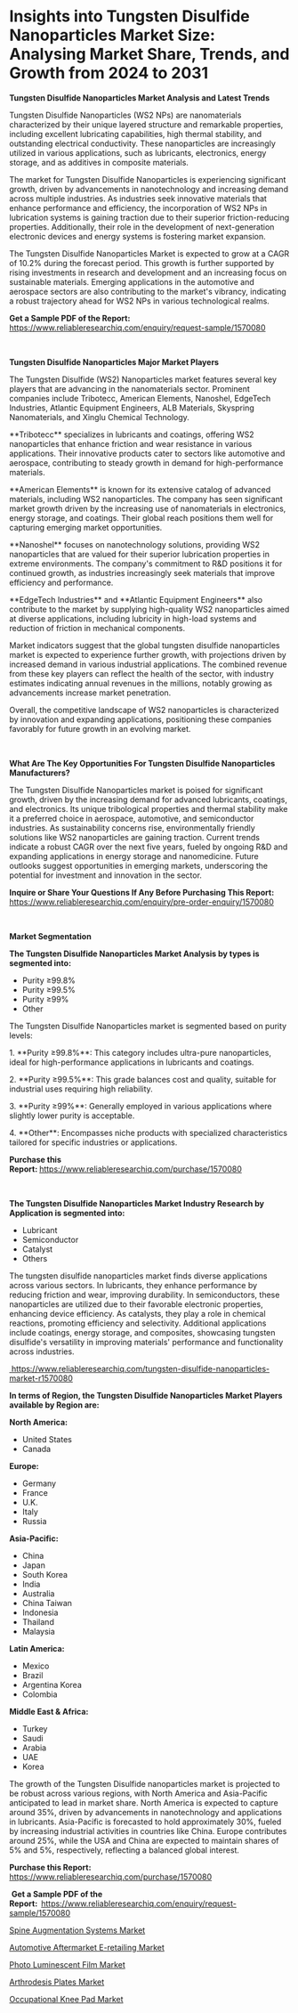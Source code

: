 <p><h1>Insights into Tungsten Disulfide Nanoparticles Market Size: Analysing Market Share, Trends, and Growth from 2024 to 2031</h1></p><p><strong>Tungsten Disulfide Nanoparticles Market Analysis and Latest Trends</strong></p>
<p><p>Tungsten Disulfide Nanoparticles (WS2 NPs) are nanomaterials characterized by their unique layered structure and remarkable properties, including excellent lubricating capabilities, high thermal stability, and outstanding electrical conductivity. These nanoparticles are increasingly utilized in various applications, such as lubricants, electronics, energy storage, and as additives in composite materials. </p><p>The market for Tungsten Disulfide Nanoparticles is experiencing significant growth, driven by advancements in nanotechnology and increasing demand across multiple industries. As industries seek innovative materials that enhance performance and efficiency, the incorporation of WS2 NPs in lubrication systems is gaining traction due to their superior friction-reducing properties. Additionally, their role in the development of next-generation electronic devices and energy systems is fostering market expansion.</p><p>The Tungsten Disulfide Nanoparticles Market is expected to grow at a CAGR of 10.2% during the forecast period. This growth is further supported by rising investments in research and development and an increasing focus on sustainable materials. Emerging applications in the automotive and aerospace sectors are also contributing to the market's vibrancy, indicating a robust trajectory ahead for WS2 NPs in various technological realms.</p></p>
<p><strong>Get a Sample PDF of the Report:&nbsp;</strong> <a href="https://www.reliableresearchiq.com/enquiry/request-sample/1570080?utm_campaign=1106&utm_medium=2&utm_source=Github&utm_content=ia&utm_term=10112024&utm_id=tungsten-disulfide-nanoparticles">https://www.reliableresearchiq.com/enquiry/request-sample/1570080</a></p>
<p>&nbsp;</p>
<p><strong>Tungsten Disulfide Nanoparticles Major Market Players</strong></p>
<p><p>The Tungsten Disulfide (WS2) Nanoparticles market features several key players that are advancing in the nanomaterials sector. Prominent companies include Tribotecc, American Elements, Nanoshel, EdgeTech Industries, Atlantic Equipment Engineers, ALB Materials, Skyspring Nanomaterials, and Xinglu Chemical Technology.</p><p>**Tribotecc** specializes in lubricants and coatings, offering WS2 nanoparticles that enhance friction and wear resistance in various applications. Their innovative products cater to sectors like automotive and aerospace, contributing to steady growth in demand for high-performance materials. </p><p>**American Elements** is known for its extensive catalog of advanced materials, including WS2 nanoparticles. The company has seen significant market growth driven by the increasing use of nanomaterials in electronics, energy storage, and coatings. Their global reach positions them well for capturing emerging market opportunities.</p><p>**Nanoshel** focuses on nanotechnology solutions, providing WS2 nanoparticles that are valued for their superior lubrication properties in extreme environments. The company's commitment to R&D positions it for continued growth, as industries increasingly seek materials that improve efficiency and performance.</p><p>**EdgeTech Industries** and **Atlantic Equipment Engineers** also contribute to the market by supplying high-quality WS2 nanoparticles aimed at diverse applications, including lubricity in high-load systems and reduction of friction in mechanical components.</p><p>Market indicators suggest that the global tungsten disulfide nanoparticles market is expected to experience further growth, with projections driven by increased demand in various industrial applications. The combined revenue from these key players can reflect the health of the sector, with industry estimates indicating annual revenues in the millions, notably growing as advancements increase market penetration.</p><p>Overall, the competitive landscape of WS2 nanoparticles is characterized by innovation and expanding applications, positioning these companies favorably for future growth in an evolving market.</p></p>
<p>&nbsp;</p>
<p><strong>What Are The Key Opportunities For Tungsten Disulfide Nanoparticles Manufacturers?</strong></p>
<p><p>The Tungsten Disulfide Nanoparticles market is poised for significant growth, driven by the increasing demand for advanced lubricants, coatings, and electronics. Its unique tribological properties and thermal stability make it a preferred choice in aerospace, automotive, and semiconductor industries. As sustainability concerns rise, environmentally friendly solutions like WS2 nanoparticles are gaining traction. Current trends indicate a robust CAGR over the next five years, fueled by ongoing R&D and expanding applications in energy storage and nanomedicine. Future outlooks suggest opportunities in emerging markets, underscoring the potential for investment and innovation in the sector.</p></p>
<p><strong>Inquire or Share Your Questions If Any Before Purchasing This Report:</strong> <a href="https://www.reliableresearchiq.com/enquiry/pre-order-enquiry/1570080?utm_campaign=1106&utm_medium=2&utm_source=Github&utm_content=ia&utm_term=10112024&utm_id=tungsten-disulfide-nanoparticles">https://www.reliableresearchiq.com/enquiry/pre-order-enquiry/1570080</a></p>
<p>&nbsp;</p>
<p><strong>Market Segmentation</strong></p>
<p><strong>The Tungsten Disulfide Nanoparticles Market Analysis by types is segmented into:</strong></p>
<p><ul><li>Purity ≥99.8%</li><li>Purity ≥99.5%</li><li>Purity ≥99%</li><li>Other</li></ul></p>
<p><p>The Tungsten Disulfide Nanoparticles market is segmented based on purity levels: </p><p>1. **Purity ≥99.8%**: This category includes ultra-pure nanoparticles, ideal for high-performance applications in lubricants and coatings.</p><p>   </p><p>2. **Purity ≥99.5%**: This grade balances cost and quality, suitable for industrial uses requiring high reliability.</p><p>   </p><p>3. **Purity ≥99%**: Generally employed in various applications where slightly lower purity is acceptable.</p><p>   </p><p>4. **Other**: Encompasses niche products with specialized characteristics tailored for specific industries or applications.</p></p>
<p><strong>Purchase this Report:&nbsp;</strong><a href="https://www.reliableresearchiq.com/purchase/1570080?utm_campaign=1106&utm_medium=2&utm_source=Github&utm_content=ia&utm_term=10112024&utm_id=tungsten-disulfide-nanoparticles">https://www.reliableresearchiq.com/purchase/1570080</a></p>
<p>&nbsp;</p>
<p><strong>The Tungsten Disulfide Nanoparticles Market Industry Research by Application is segmented into:</strong></p>
<p><ul><li>Lubricant</li><li>Semiconductor</li><li>Catalyst</li><li>Others</li></ul></p>
<p><p>The tungsten disulfide nanoparticles market finds diverse applications across various sectors. In lubricants, they enhance performance by reducing friction and wear, improving durability. In semiconductors, these nanoparticles are utilized due to their favorable electronic properties, enhancing device efficiency. As catalysts, they play a role in chemical reactions, promoting efficiency and selectivity. Additional applications include coatings, energy storage, and composites, showcasing tungsten disulfide's versatility in improving materials' performance and functionality across industries.</p></p>
<p><a href="https://www.reliableresearchiq.com/tungsten-disulfide-nanoparticles-market-r1570080?utm_campaign=1106&utm_medium=2&utm_source=Github&utm_content=ia&utm_term=10112024&utm_id=tungsten-disulfide-nanoparticles">&nbsp;https://www.reliableresearchiq.com/tungsten-disulfide-nanoparticles-market-r1570080</a></p>
<p><strong>In terms of Region, the Tungsten Disulfide Nanoparticles Market Players available by Region are:</strong></p>
<p>
    <p> <strong> North America: </strong>
        <ul>
            <li>United States</li>
            <li>Canada</li>
        </ul>
        </p> 
    <p> <strong> Europe: </strong>
        <ul>
            <li>Germany</li>
            <li>France</li>
            <li>U.K.</li>
            <li>Italy</li>
            <li>Russia</li>
        </ul>
        </p> 
    <p> <strong> Asia-Pacific: </strong>
        <ul>
            <li>China</li>
            <li>Japan</li>
            <li>South Korea</li>
            <li>India</li>
            <li>Australia</li>
            <li>China Taiwan</li>
            <li>Indonesia</li>
            <li>Thailand</li>
            <li>Malaysia</li>
        </ul>
        </p> 
    <p> <strong> Latin America: </strong>
        <ul>
            <li>Mexico</li>
            <li>Brazil</li>
            <li>Argentina Korea</li>
            <li>Colombia</li>
        </ul>
        </p> 
    <p> <strong> Middle East & Africa: </strong>
        <ul>
            <li>Turkey</li>
            <li>Saudi</li>
            <li>Arabia</li>
            <li>UAE</li>
            <li>Korea</li>
        </ul>
    </p>
    </p>
<p><p>The growth of the Tungsten Disulfide nanoparticles market is projected to be robust across various regions, with North America and Asia-Pacific anticipated to lead in market share. North America is expected to capture around 35%, driven by advancements in nanotechnology and applications in lubricants. Asia-Pacific is forecasted to hold approximately 30%, fueled by increasing industrial activities in countries like China. Europe contributes around 25%, while the USA and China are expected to maintain shares of 5% and 5%, respectively, reflecting a balanced global interest.</p></p>
<p><strong>Purchase this Report: </strong><a href="https://www.reliableresearchiq.com/purchase/1570080?utm_campaign=1106&utm_medium=2&utm_source=Github&utm_content=ia&utm_term=10112024&utm_id=tungsten-disulfide-nanoparticles">https://www.reliableresearchiq.com/purchase/1570080</a></p>
<p>&nbsp;<strong>Get a Sample PDF of the Report:&nbsp;&nbsp;</strong><a href="https://www.reliableresearchiq.com/enquiry/request-sample/1570080?utm_campaign=1106&utm_medium=2&utm_source=Github&utm_content=ia&utm_term=10112024&utm_id=tungsten-disulfide-nanoparticles">https://www.reliableresearchiq.com/enquiry/request-sample/1570080</a></p>
<p><strong></strong></p>
<p><p><a href="https://issuu.com/reportprime-2/docs/spine-augmentation-systems-market-s_597a6f779be21f?utm_campaign=1106&utm_medium=2&utm_source=Github&utm_content=ia&utm_term=10112024&utm_id=tungsten-disulfide-nanoparticles">Spine Augmentation Systems Market</a></p><p><a href="https://www.linkedin.com/pulse/evolution-automotive-aftermarket-e-retailing-market-key-shifts-klwac?utm_campaign=1106&utm_medium=2&utm_source=Github&utm_content=ia&utm_term=10112024&utm_id=tungsten-disulfide-nanoparticles">Automotive Aftermarket E-retailing Market</a></p><p><a href="https://github.com/hentonwytandusyl0/Market-Research-Report-List-1/blob/main/photo-luminescent-film-market.md?utm_campaign=1106&utm_medium=2&utm_source=Github&utm_content=ia&utm_term=10112024&utm_id=tungsten-disulfide-nanoparticles">Photo Luminescent Film Market</a></p><p><a href="https://issuu.com/reportprime-2/docs/arthrodesis-plates-market-size-2030_da617f0de2d397?utm_campaign=1106&utm_medium=2&utm_source=Github&utm_content=ia&utm_term=10112024&utm_id=tungsten-disulfide-nanoparticles">Arthrodesis Plates Market</a></p><p><a href="https://www.linkedin.com/pulse/occupational-knee-pad-landscape-product-spectrum-market-trajectories-dylqc?utm_campaign=1106&utm_medium=2&utm_source=Github&utm_content=ia&utm_term=10112024&utm_id=tungsten-disulfide-nanoparticles">Occupational Knee Pad Market</a></p></p>